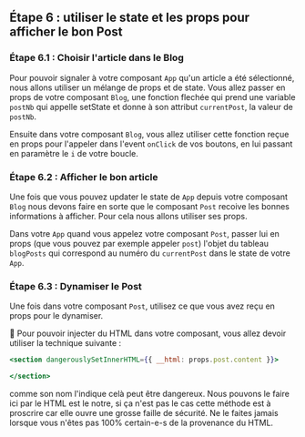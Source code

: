## Étape 6 : utiliser le state et les props pour afficher le bon Post

### Étape 6.1 : Choisir l'article dans le Blog

Pour pouvoir signaler à votre composant `App` qu'un article a été sélectionné, nous allons utiliser un mélange de props et de state. Vous allez passer en props de votre composant `Blog`, une fonction flechée qui prend une variable `postNb` qui appelle setState et donne à son attribut `currentPost`, la valeur de `postNb`.

Ensuite dans votre composant `Blog`, vous allez utiliser cette fonction reçue en props pour l'appeler dans l'event `onClick` de vos boutons, en lui passant en paramètre le `i` de votre boucle.

### Étape 6.2 : Afficher le bon article

Une fois que vous pouvez updater le state de `App` depuis votre composant `Blog` nous devons faire en sorte que le composant `Post` recoive les bonnes informations à afficher. Pour cela nous allons utiliser ses props. 

Dans votre `App` quand vous appelez votre composant `Post`, passer lui en props (que vous pouvez par exemple appeler `post`) l'objet du tableau `blogPosts` qui correspond au numéro du `currentPost` dans le state de votre `App`.

### Étape 6.3 : Dynamiser le Post

Une fois dans votre composant `Post`, utilisez ce que vous avez reçu en props pour le dynamiser.

🚨 Pour pouvoir injecter du HTML dans votre composant, vous allez devoir utiliser la technique suivante :

```jsx
<section dangerouslySetInnerHTML={{ __html: props.post.content }}>

</section>
```

comme son nom l'indique celà peut être dangereux. Nous pouvons le faire ici par le HTML est le notre, si ça n'est pas le cas cette méthode est à proscrire car elle ouvre une grosse faille de sécurité. Ne le faites jamais lorsque vous n'êtes pas 100% certain-e-s de la provenance du HTML.